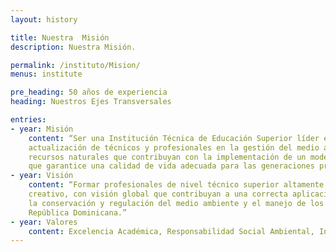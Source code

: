 ```yaml
---
layout: history

title: Nuestra  Misión
description: Nuestra Misión.

permalink: /instituto/Mision/
menus: institute

pre_heading: 50 años de experiencia
heading: Nuestros Ejes Transversales

entries:
- year: Misión
    content: “Ser una Institución Técnica de Educación Superior líder en la formación, capacitación y
    actualización de técnicos y profesionales en la gestión del medio ambiente y en el manejo de los
    recursos naturales que contribuyan con la implementación de un modelo de desarrollo sostenible
    que garantice una calidad de vida adecuada para las generaciones presentes y futuras.”
- year: Visión
    content: “Formar profesionales de nivel técnico superior altamente calificados, con espíritu crítico,
    creativo, con visión global que contribuyan a una correcta aplicación de una política pública para
    la conservación y regulación del medio ambiente y el manejo de los recursos naturales de la
    República Dominicana.”
- year: Valores
    content: Excelencia Académica, Responsabilidad Social Ambiental, Integridad, Equidad .    
---
```

